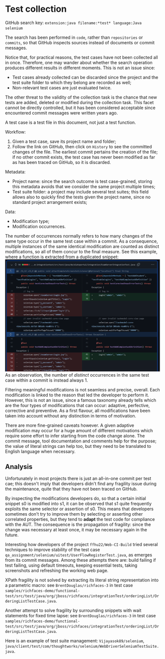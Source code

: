 # Test collection

GitHub search key: `extension:java filename:*test* language:Java selenium`

The search has been performed in `code`, rather than `repositories` or `commits`, so that GitHub inspects sources instead of documents or commit messages.

Notice that, for practical reasons, the test cases have not been collected all in once. Therefore, one may wander about whether the search operation produces different results in different moments. This is not an issue since:

- Test cases already collected can be discarded since the project and the test suite folder to which they belong are recorded as well;
- Non-relevant test cases are just evaluated twice.

The other threat to the validity of the collection task is the chance that new tests are added, deleted or modified during the collection task. This facet cannot be directly controlled, but it has been considered acceptable since encountered commit messages were written years ago.



A test case is a test file in this document, not just a test function.

Workflow:

1. Given a test case, save its project name and folder;
2. Follow the link on GitHub, then click on `History` to see the committed changes of the file. The earliest commit pertains the creation of the file; if no other commit exists, the test case has never been modified as far as has been traced on GitHub, so it is discarded.

Metadata:

- Project name: since the search outcome is test case-grained, storing this metadata avoids that we consider the same project multiple times;
- Test suite folder: a project may include several test suites; this field allows also to quickly find the tests given the project name, since no standard project arrangement exists;

Data:

- Modification type;
- Modification occurrences.

The number of occurrences normally refers to how many changes of the same type occur in the same test case within a commit. As a consequence, multiple instances of the same identical modification are counted as distinct modifications, so all of them concur to the final measure. See this example, where a function is extracted from a duplicated snippet: ![Example0](<./DiffExamples/Example0.png>)
As an observation, the number of *distinct* occurrences in the same test case within a commit is instead always 1.

Filtering meaningful modifications is not seamless and precise, overall. Each modification is linked to the reason that led the developer to perform it. However, this is not an issue, since a famous taxonomy already tells which are the four types of modifications that can occur: adaptive, perfective, corrective and preventive.
As a first flavour, all modifications have been taken into account without any distinction in terms of motivation.

There are more fine-grained caveats however. A given adaptive modification may occur for a huge amount of different motivations which require some effort to infer starting from the code change alone. The commit message, tool documentation and comments help for the purpose; the value of literal strings can help too, but they need to be translated to English language when necessary.

## Analysis

Unfortunately in most projects there is just an all-in-one commit per test cae; this doesn't imply that developers didn't find any fragility issue during the maintenance, quite that they have not been traced on GitHub.

By inspecting the modifications developers do, so that a certain initial snippet s0 is modified into s1, it can be observed that s1 quite frequently exploits the same selector or assertion of s0. This means that developers sometimes don't try to improve them by selecting or asserting other correlated properties, but they tend to **adapt** the test code for compliance with the AUT. The consequence is the propagation of fragility: since the change was necessary at least once, it may be necessary again in the future.

Interesting how developers of the project `ffhu22/Web-CI-Build` tried several techniques to improve stability of the test case `qa_assignment/selenium/uitest/UserFlowRegisterTest.java`, as emerges from its commit messages. Among these attempts there are: build failing if test failing, using default timeouts, keeping essential tests, taking screenshots and refreshing the working web page.

XPath fragility is not solved by extracting its literal string representation into a parametric macro: see `BrentDouglas/richfaces-3` in test case `samples/richfaces-demo/functional-test/src/test/java/org/jboss/richfaces/integrationTest/orderingList/OrderingListTestCase.java`.

Another attempt to solve fragility by surrounding snippets with wait statements for fixed time lapse: see `BrentDouglas/richfaces-3` in test case `samples/richfaces-demo/functional-test/src/test/java/org/jboss/richfaces/integrationTest/orderingList/OrderingListTestCase.java`.

Here is an example of test suite management: `Vijayasok89/selenium`, `java/client/test/com/thoughtworks/selenium/WebDriverSeleniumTestSuite.java`.
